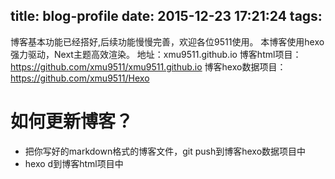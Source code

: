 title: blog-profile
date: 2015-12-23 17:21:24
tags:
---
博客基本功能已经搭好,后续功能慢慢完善，欢迎各位9511使用。
本博客使用hexo强力驱动，Next主题高效渲染。
地址：xmu9511.github.io
博客html项目：https://github.com/xmu9511/xmu9511.github.io
博客hexo数据项目：https://github.com/xmu9511/Hexo
# 如何更新博客？
- 把你写好的markdown格式的博客文件，git push到博客hexo数据项目中
- hexo d到博客html项目中